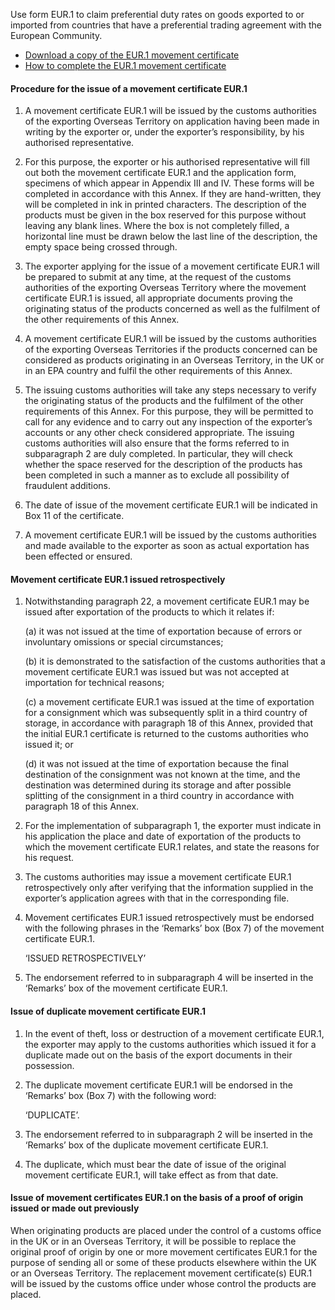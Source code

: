 Use form EUR.1 to claim preferential duty rates on goods exported to or imported from countries that have a preferential trading agreement with the European Community.

- [Download a copy of the EUR.1 movement certificate](https://www.gov.uk/government/publications/eur1-and-eur-med-movement-certificate)
- [How to complete the EUR.1 movement certificate](https://www.gov.uk/government/publications/eur1-and-eur-med-movement-certificate/how-to-complete-the-movement-certificate)

#### Procedure for the issue of a movement certificate EUR.1

1. A movement certificate EUR.1 will be issued by the customs authorities of the exporting Overseas Territory on application having been made in writing by the exporter or, under the exporter’s responsibility, by his authorised representative.

2. For this purpose, the exporter or his authorised representative will fill out both the movement certificate EUR.1 and the application form, specimens of which appear in Appendix III and IV. These forms will be completed in accordance with this Annex. If they are hand-written, they will be completed in ink in printed characters. The description of the products must be given in the box reserved for this purpose without leaving any blank lines. Where the box is not completely filled, a horizontal line must be drawn below the last line of the description, the empty space being crossed through.

3. The exporter applying for the issue of a movement certificate EUR.1 will be prepared to submit at any time, at the request of the customs authorities of the exporting Overseas Territory where the movement certificate EUR.1 is issued, all appropriate documents proving the originating status of the products concerned as well as the fulfilment of the other requirements of this Annex.

4. A movement certificate EUR.1 will be issued by the customs authorities of the exporting Overseas Territories if the products concerned can be considered as products originating in an Overseas Territory, in the UK or in an EPA country and fulfil the other requirements of this Annex.

5. The issuing customs authorities will take any steps necessary to verify the originating status of the products and the fulfilment of the other requirements of this Annex. For this purpose, they will be permitted to call for any evidence and to carry out any inspection of the exporter’s accounts or any other check considered appropriate. The issuing customs authorities will also ensure that the forms referred to in subparagraph 2 are duly completed. In particular, they will check whether the space reserved for the description of the products has been completed in such a manner as to exclude all possibility of fraudulent additions.

6. The date of issue of the movement certificate EUR.1 will be indicated in Box 11 of the certificate.

7. A movement certificate EUR.1 will be issued by the customs authorities and made available to the exporter as soon as actual exportation has been effected or ensured.

#### Movement certificate EUR.1 issued retrospectively

1. Notwithstanding paragraph 22, a movement certificate EUR.1 may be issued after exportation of the products to which it relates if:

    (a) it was not issued at the time of exportation because of errors or involuntary omissions or special circumstances;

    (b) it is demonstrated to the satisfaction of the customs authorities that a movement certificate EUR.1 was issued but was not accepted at importation for technical reasons;

    (c) a movement certificate EUR.1 was issued at the time of exportation for a consignment which was subsequently split in a third country of storage, in accordance with paragraph 18 of this Annex, provided that the initial EUR.1 certificate is returned to the customs authorities who issued it; or

    (d) it was not issued at the time of exportation because the final destination of the consignment was not known at the time, and the destination was determined during its storage and after possible splitting of the consignment in a third country in accordance with paragraph 18 of this Annex.

2. For the implementation of subparagraph 1, the exporter must indicate in his application the place and date of exportation of the products to which the movement certificate EUR.1 relates, and state the reasons for his request.

3. The customs authorities may issue a movement certificate EUR.1 retrospectively only after verifying that the information supplied in the exporter’s application agrees with that in the corresponding file.

4. Movement certificates EUR.1 issued retrospectively must be endorsed with the following phrases in the ‘Remarks’ box (Box 7) of the movement certificate EUR.1.

    ‘ISSUED RETROSPECTIVELY’

5. The endorsement referred to in subparagraph 4 will be inserted in the ‘Remarks’ box of the movement certificate EUR.1.

#### Issue of duplicate movement certificate EUR.1

1. In the event of theft, loss or destruction of a movement certificate EUR.1, the exporter may apply to the customs authorities which issued it for a duplicate made out on the basis of the export documents in their possession.

2. The duplicate movement certificate EUR.1 will be endorsed in the ‘Remarks’ box (Box 7) with the following word:

    ‘DUPLICATE’.

3. The endorsement referred to in subparagraph 2 will be inserted in the ‘Remarks’ box of the duplicate movement certificate EUR.1.

4. The duplicate, which must bear the date of issue of the original movement certificate EUR.1, will take effect as from that date.

#### Issue of movement certificates EUR.1 on the basis of a proof of origin issued or made out previously

When originating products are placed under the control of a customs office in the UK or in an Overseas Territory, it will be possible to replace the original proof of origin by one or more movement certificates EUR.1 for the purpose of sending all or some of these products elsewhere within the UK or an Overseas Territory. The replacement movement certificate(s) EUR.1 will be issued by the customs office under whose control the products are placed.
